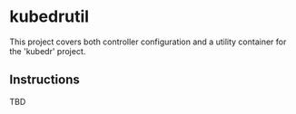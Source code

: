 # kubedrutil

This project covers both controller configuration and a utility container for the 'kubedr' project.

## Instructions

TBD
